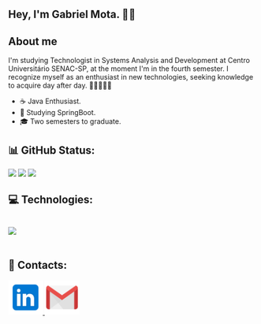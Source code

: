 
 ## Hey, I'm Gabriel Mota. 🤙🏾
 
 ## About me
 
<p> I'm studying Technologist in Systems Analysis and Development at Centro Universitário SENAC-SP, at the moment I'm in the fourth semester. I recognize myself as an enthusiast in new technologies, seeking knowledge to acquire day after day. 👨🏾‍💻🚀🎯</p> 

<ul>
 <li>☕​ Java Enthusiast.</li>
 <li>🍃 Studying SpringBoot.</li>
 <li>🎓 Two semesters to graduate.</li>
</ul>
<div>
 
## 📊 GitHub Status:
![](http://github-profile-summary-cards.vercel.app/api/cards/profile-details?username=gabrielmota-santos&theme=algolia) 
![](http://github-profile-summary-cards.vercel.app/api/cards/productive-time?username=vn7n24fzkq&theme=algolia&utcOffset=8)
![](http://github-profile-summary-cards.vercel.app/api/cards/repos-per-language?username=gabrielmota-santos&theme=algolia)

## 💻 Technologies:
<div style="display: inline_block"><br/>
<img src="https://skillicons.dev/icons?i=java,spring,python,flask,postgres,mysql,html,css,js,git" width="70%">     
</div><br/>

## 📱 Contacts:
<a href = "https://www.linkedin.com/in/gabriel-mota-589aa5229/">
      <img width="70" src="linkedin.svg">
</a
<a href = "mailto: work.gabrieldeoliveirams@gmail.com">
      <img width="70" src="gmail.svg">
</a>

</div>

